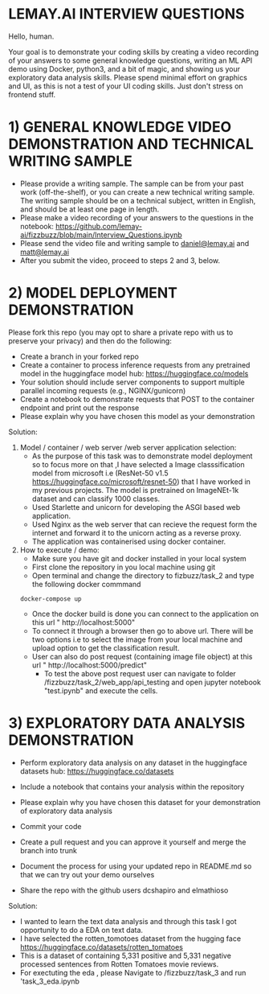 # LEMAY.AI INTERVIEW QUESTIONS
Hello, human.

Your goal is to demonstrate your coding skills by creating a video recording of your answers to some general knowledge questions, writing an ML API demo using Docker, python3, and a bit of magic, and showing us your exploratory data analysis skills. Please spend minimal effort on graphics and UI, as this is not a test of your UI coding skills. Just don't stress on frontend stuff.

# 1) GENERAL KNOWLEDGE VIDEO DEMONSTRATION AND TECHNICAL WRITING SAMPLE
- Please provide a writing sample. The sample can be from your past work (off-the-shelf), or you can create a new technical writing sample. The writing sample should be on a technical subject, written in English,  and should be at least one page in length.
- Please make a video recording of your answers to the questions in the notebook: https://github.com/lemay-ai/fizzbuzz/blob/main/Interview_Questions.ipynb
- Please send the video file and writing sample to daniel@lemay.ai and matt@lemay.ai
- After you submit the video, proceed to steps 2 and 3, below.

# 2) MODEL DEPLOYMENT DEMONSTRATION
Please fork this repo (you may opt to share a private repo with us to preserve your privacy) and then do the following:
- Create a branch in your forked repo
- Create a container to process inference requests from any pretrained model in the huggingface model hub: https://huggingface.co/models
- Your solution should include server components to support multiple parallel incoming requests (e.g., NGINX/gunicorn)
- Create a notebook to demonstrate requests that POST to the container endpoint and print out the response
- Please explain why you have chosen this model as your demonstration

Solution:
1. Model / container / web server /web server application selection:
    - As the purpose of this task was to demonstrate model deployment so to focus more on that ,I have selected a Image classsification model from microsoft i.e (ResNet-50 v1.5 https://huggingface.co/microsoft/resnet-50) that I have worked in my previous projects. The model is pretrained on ImageNEt-1k dataset and can classify 1000 classes. 
    - Used Starlette and unicorn for developing the ASGI based web application.
    - Used Nginx as the web server that can recieve the request form the internet and forward it to the unicorn acting as a reverse proxy.
    - The application was containerised using docker container.
2. How to execute / demo:
    - Make sure you have git and docker installed in your local system 
    - First clone the repository in you local machine using git
    - Open terminal and change the directory to fizbuzz/task_2 and type the following docker commmand
    ```
    docker-compose up 
    ```
    - Once the docker build is done you can connect to the application on this url " http://localhost:5000" 
    - To connect it through a browser then go to above url. There will be two options i.e to select the image from your local machine and upload option to get the classification result.
    - User can also do post request (containing image file object) at this url  " http://localhost:5000/predict"
        - To test the above post request user can navigate to folder /fizzbuzz/task_2/web_app/api_testing and open jupyter notebook "test.ipynb" and execute the cells.
    


# 3) EXPLORATORY DATA ANALYSIS DEMONSTRATION
- Perform exploratory data analysis on any dataset in the huggingface datasets hub: https://huggingface.co/datasets
- Include a notebook that contains your analysis within the repository
- Please explain why you have chosen this dataset for your demonstration of exploratory data analysis

- Commit your code
- Create a pull request and you can approve it yourself and merge the branch into trunk
- Document the process for using your updated repo in README.md so that we can try out your demo ourselves
- Share the repo with the github users dcshapiro and elmathioso

Solution:

- I wanted to learn the text data analysis and through this task I got opportunity to do a EDA on text data.
- I have selected the rotten_tomotoes dataset from the hugging face https://huggingface.co/datasets/rotten_tomatoes
- This is a dataset of containing 5,331 positive and 5,331 negative processed sentences from Rotten Tomatoes movie reviews. 
- For exectuting the eda , please Navigate to /fizzbuzz/task_3 and run 'task_3_eda.ipynb
